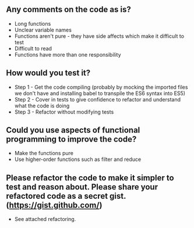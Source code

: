 ## Any comments on the code as is?
* Long functions
* Unclear variable names
* Functions aren't pure - they have side affects which make it difficult to test
* Difficult to read
* Functions have more than one responsibility

## How would you test it?
* Step 1 - Get the code compiling (probably by mocking the imported files we don't have and installing babel to transpile the ES6 syntax into ES5)
* Step 2 - Cover in tests to give confidence to refactor and understand what the code is doing
* Step 3 - Refactor without modifying tests

## Could you use aspects of functional programming to improve the code?
* Make the functions pure
* Use higher-order functions such as filter and reduce

## Please refactor the code to make it simpler to test and reason about. Please share your refactored code as a secret gist. (https://gist.github.com/)

* See attached refactoring.